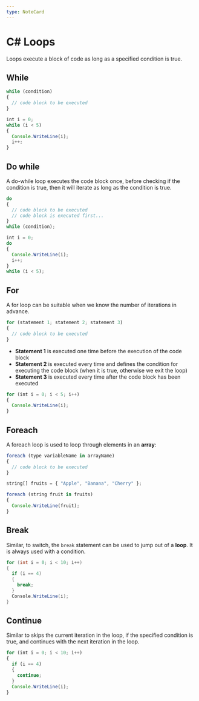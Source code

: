 ```yaml
---
type: NoteCard
---
```


# C# Loops
Loops execute a block of code as long as a specified condition is true.

## While

```js
while (condition) 
{
  // code block to be executed
}
```

```js
int i = 0;
while (i < 5) 
{
  Console.WriteLine(i);
  i++;
}
```

## Do while

A do-while loop executes the code block once, before checking if the condition is true, then it will iterate as long as the condition is true.

```js
do 
{
  // code block to be executed
  // code block is executed first...
}
while (condition);
```

```js
int i = 0;
do 
{
  Console.WriteLine(i);
  i++;
}
while (i < 5);
```

## For

A for loop can be suitable when we know the number of iterations in advance.

```js
for (statement 1; statement 2; statement 3) 
{
  // code block to be executed
}
```

*   **Statement 1** is executed one time before the execution of the code block
*   **Statement 2** is executed every time and defines the condition for executing the code block (when it is true, otherwise we exit the loop)
*   **Statement 3** is executed every time after the code block has been executed

```js
for (int i = 0; i < 5; i++) 
{
  Console.WriteLine(i);
}
```

## Foreach

A foreach loop is used to loop through elements in an **array**:

```js
foreach (type variableName in arrayName) 
{
  // code block to be executed
}
```

```js
string[] fruits = { "Apple", "Banana", "Cherry" };

foreach (string fruit in fruits) 
{
  Console.WriteLine(fruit);
}
```

## Break

Similar, to switch, the `break` statement can be used to jump out of a **loop**. It is always used with a condition.

```csharp
for (int i = 0; i < 10; i++) 
{
  if (i == 4) 
  {
    break;
  }
  Console.WriteLine(i);
}
```

## Continue

Similar to skips the current iteration in the loop, if the specified condition is true, and continues with the next iteration in the loop.

```js
for (int i = 0; i < 10; i++) 
{
  if (i == 4) 
  {
    continue;
  }
  Console.WriteLine(i);
}
```